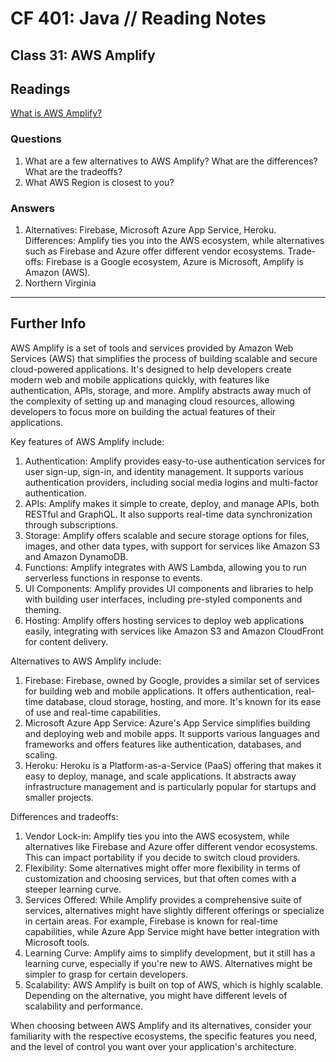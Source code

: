 # CF 401: Java // Reading Notes

## Class 31: AWS Amplify

## Readings

[What is AWS Amplify?](https://beabetterdev.com/2021/09/22/what-is-aws-amplify/)

### Questions

1. What are a few alternatives to AWS Amplify? What are the differences? What are the tradeoffs?
2. What AWS Region is closest to you?

### Answers

1.  Alternatives: Firebase, Microsoft Azure App Service, Heroku.
    Differences: Amplify ties you into the AWS ecosystem, while alternatives such as Firebase and Azure offer different vendor ecosystems. 
    Trade-offs: Firebase is a Google ecosystem, Azure is Microsoft, Amplify is Amazon (AWS).
2. Northern Virginia

___

## Further Info

AWS Amplify is a set of tools and services provided by Amazon Web Services (AWS) that simplifies the process of building scalable and secure cloud-powered applications. It's designed to help developers create modern web and mobile applications quickly, with features like authentication, APIs, storage, and more. Amplify abstracts away much of the complexity of setting up and managing cloud resources, allowing developers to focus more on building the actual features of their applications.

Key features of AWS Amplify include:

1. Authentication: Amplify provides easy-to-use authentication services for user sign-up, sign-in, and identity management. It supports various authentication providers, including social media logins and multi-factor authentication.
2. APIs: Amplify makes it simple to create, deploy, and manage APIs, both RESTful and GraphQL. It also supports real-time data synchronization through subscriptions.
3. Storage: Amplify offers scalable and secure storage options for files, images, and other data types, with support for services like Amazon S3 and Amazon DynamoDB.
4. Functions: Amplify integrates with AWS Lambda, allowing you to run serverless functions in response to events.
5. UI Components: Amplify provides UI components and libraries to help with building user interfaces, including pre-styled components and theming.
6. Hosting: Amplify offers hosting services to deploy web applications easily, integrating with services like Amazon S3 and Amazon CloudFront for content delivery.

Alternatives to AWS Amplify include:

1. Firebase: Firebase, owned by Google, provides a similar set of services for building web and mobile applications. It offers authentication, real-time database, cloud storage, hosting, and more. It's known for its ease of use and real-time capabilities.
2. Microsoft Azure App Service: Azure's App Service simplifies building and deploying web and mobile apps. It supports various languages and frameworks and offers features like authentication, databases, and scaling.
3. Heroku: Heroku is a Platform-as-a-Service (PaaS) offering that makes it easy to deploy, manage, and scale applications. It abstracts away infrastructure management and is particularly popular for startups and smaller projects.

Differences and tradeoffs:

1. Vendor Lock-in: Amplify ties you into the AWS ecosystem, while alternatives like Firebase and Azure offer different vendor ecosystems. This can impact portability if you decide to switch cloud providers.
2. Flexibility: Some alternatives might offer more flexibility in terms of customization and choosing services, but that often comes with a steeper learning curve.
3. Services Offered: While Amplify provides a comprehensive suite of services, alternatives might have slightly different offerings or specialize in certain areas. For example, Firebase is known for real-time capabilities, while Azure App Service might have better integration with Microsoft tools.
4. Learning Curve: Amplify aims to simplify development, but it still has a learning curve, especially if you're new to AWS. Alternatives might be simpler to grasp for certain developers.
5. Scalability: AWS Amplify is built on top of AWS, which is highly scalable. Depending on the alternative, you might have different levels of scalability and performance.

When choosing between AWS Amplify and its alternatives, consider your familiarity with the respective ecosystems, the specific features you need, and the level of control you want over your application's architecture.